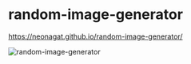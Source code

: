 # random-image-generator

https://neonagat.github.io/random-image-generator/

![random-image-generator](https://user-images.githubusercontent.com/73759315/162461770-1664e9aa-675d-4740-8f11-78d39c33cc5b.png)
